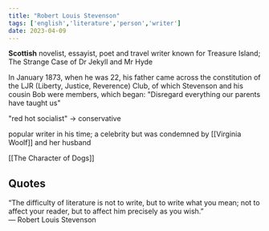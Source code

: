 ```yaml
---
title: "Robert Louis Stevenson"
tags: ['english','literature','person','writer']
date: 2023-04-09
---
```


**Scottish** novelist, essayist, poet and travel writer
known for Treasure Island; The Strange Case of Dr Jekyll and Mr Hyde

In January 1873, when he was 22, his father came across the constitution of the LJR (Liberty, Justice, Reverence) Club, of which Stevenson and his cousin Bob were members, which began: "Disregard everything our parents have taught us"

"red hot socialist" -> conservative

popular writer in his time; a celebrity
but was condemned by [[Virginia Woolf]] and her husband

[[The Character of Dogs]]

## Quotes

“The difficulty of literature is not to write, but to write what you mean; not to affect your reader, but to affect him precisely as you wish.”  
― Robert Louis Stevenson

